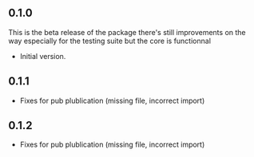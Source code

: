 ## 0.1.0

This is the beta release of the package there's still improvements on the way especially for the testing suite but the core is functionnal

- Initial version.


## 0.1.1

- Fixes for pub plublication (missing file, incorrect import)

## 0.1.2

- Fixes for pub plublication (missing file, incorrect import)
